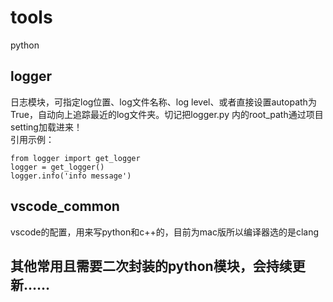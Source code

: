 # tools
python

## logger  
日志模块，可指定log位置、log文件名称、log level、或者直接设置autopath为True，自动向上追踪最近的log文件夹。切记把logger.py 内的root_path通过项目setting加载进来！   
引用示例：
```
from logger import get_logger
logger = get_logger()
logger.info('info message')
```

## vscode_common
vscode的配置，用来写python和c++的，目前为mac版所以编译器选的是clang

## 其他常用且需要二次封装的python模块，会持续更新……
